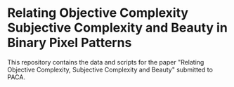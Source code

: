 # Relating Objective Complexity Subjective Complexity and Beauty in Binary Pixel Patterns

This repository contains the data and scripts for the paper "Relating Objective Complexity, Subjective Complexity and Beauty" submitted to PACA.
